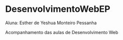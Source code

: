 # DesenvolvimentoWebEP
Aluna: Esther de Yeshua Monteiro Pessanha

Acompanhamento das aulas de Desenvolvimento Web
